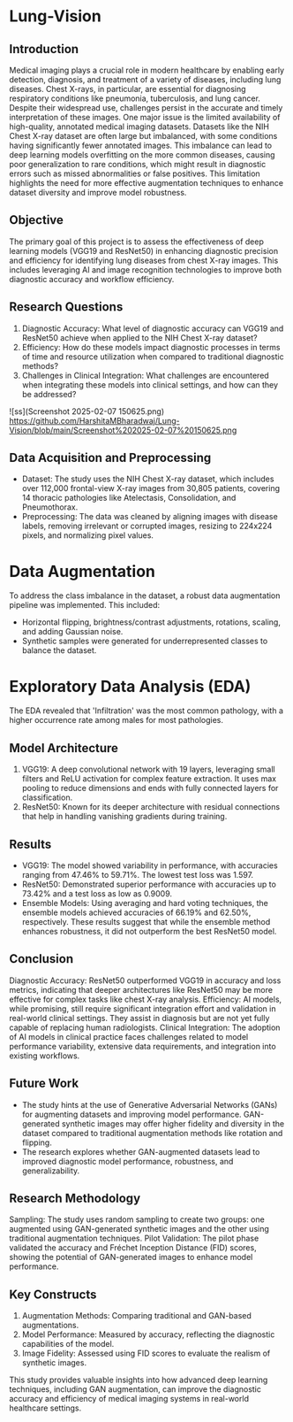 # Lung-Vision

## Introduction
Medical imaging plays a crucial role in modern healthcare by enabling early detection, diagnosis, and treatment of a variety of diseases, including lung diseases. Chest X-rays, in particular, are essential for diagnosing respiratory conditions like pneumonia, tuberculosis, and lung cancer. Despite their widespread use, challenges persist in the accurate and timely interpretation of these images. One major issue is the limited availability of high-quality, annotated medical imaging datasets. Datasets like the NIH Chest X-ray dataset are often large but imbalanced, with some conditions having significantly fewer annotated images. This imbalance can lead to deep learning models overfitting on the more common diseases, causing poor generalization to rare conditions, which might result in diagnostic errors such as missed abnormalities or false positives. This limitation highlights the need for more effective augmentation techniques to enhance dataset diversity and improve model robustness.

## Objective
The primary goal of this project is to assess the effectiveness of deep learning models (VGG19 and ResNet50) in enhancing diagnostic precision and efficiency for identifying lung diseases from chest X-ray images. This includes leveraging AI and image recognition technologies to improve both diagnostic accuracy and workflow efficiency.

## Research Questions
1. Diagnostic Accuracy: What level of diagnostic accuracy can VGG19 and ResNet50 achieve when applied to the NIH Chest X-ray dataset?
2. Efficiency: How do these models impact diagnostic processes in terms of time and resource utilization when compared to traditional diagnostic methods?
3. Challenges in Clinical Integration: What challenges are encountered when integrating these models into clinical settings, and how can they be addressed?

![ss](Screenshot 2025-02-07 150625.png)
https://github.com/HarshitaMBharadwaj/Lung-Vision/blob/main/Screenshot%202025-02-07%20150625.png

## Data Acquisition and Preprocessing
- Dataset: The study uses the NIH Chest X-ray dataset, which includes over 112,000 frontal-view X-ray images from 30,805 patients, covering 14 thoracic pathologies like Atelectasis, Consolidation, and Pneumothorax.
- Preprocessing: The data was cleaned by aligning images with disease labels, removing irrelevant or corrupted images, resizing to 224x224 pixels, and normalizing pixel values.

# Data Augmentation
To address the class imbalance in the dataset, a robust data augmentation pipeline was implemented. This included:

- Horizontal flipping, brightness/contrast adjustments, rotations, scaling, and adding Gaussian noise.
- Synthetic samples were generated for underrepresented classes to balance the dataset.

# Exploratory Data Analysis (EDA)
The EDA revealed that 'Infiltration' was the most common pathology, with a higher occurrence rate among males for most pathologies.

## Model Architecture
1. VGG19: A deep convolutional network with 19 layers, leveraging small filters and ReLU activation for complex feature extraction. It uses max pooling to reduce dimensions and ends with fully connected layers for classification.
2. ResNet50: Known for its deeper architecture with residual connections that help in handling vanishing gradients during training.

## Results
- VGG19: The model showed variability in performance, with accuracies ranging from 47.46% to 59.71%. The lowest test loss was 1.597.
- ResNet50: Demonstrated superior performance with accuracies up to 73.42% and a test loss as low as 0.9009.
- Ensemble Models: Using averaging and hard voting techniques, the ensemble models achieved accuracies of 66.19% and 62.50%, respectively. These results suggest that while the ensemble method enhances robustness, it did not outperform the best ResNet50 model.

## Conclusion
Diagnostic Accuracy: ResNet50 outperformed VGG19 in accuracy and loss metrics, indicating that deeper architectures like ResNet50 may be more effective for complex tasks like chest X-ray analysis.
Efficiency: AI models, while promising, still require significant integration effort and validation in real-world clinical settings. They assist in diagnosis but are not yet fully capable of replacing human radiologists.
Clinical Integration: The adoption of AI models in clinical practice faces challenges related to model performance variability, extensive data requirements, and integration into existing workflows.

## Future Work
- The study hints at the use of Generative Adversarial Networks (GANs) for augmenting datasets and improving model performance. GAN-generated synthetic images may offer higher fidelity and diversity in the dataset compared to traditional augmentation methods like rotation and flipping.
- The research explores whether GAN-augmented datasets lead to improved diagnostic model performance, robustness, and generalizability.

## Research Methodology
Sampling: The study uses random sampling to create two groups: one augmented using GAN-generated synthetic images and the other using traditional augmentation techniques.
Pilot Validation: The pilot phase validated the accuracy and Fréchet Inception Distance (FID) scores, showing the potential of GAN-generated images to enhance model performance.

## Key Constructs
1. Augmentation Methods: Comparing traditional and GAN-based augmentations.
2. Model Performance: Measured by accuracy, reflecting the diagnostic capabilities of the model.
3. Image Fidelity: Assessed using FID scores to evaluate the realism of synthetic images.

This study provides valuable insights into how advanced deep learning techniques, including GAN augmentation, can improve the diagnostic accuracy and efficiency of medical imaging systems in real-world healthcare settings.
